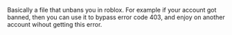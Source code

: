 Basically a file that unbans you in roblox.
For example if your account got banned, then you can use it to bypass error code 403, and enjoy on another account wihout getting this error.
